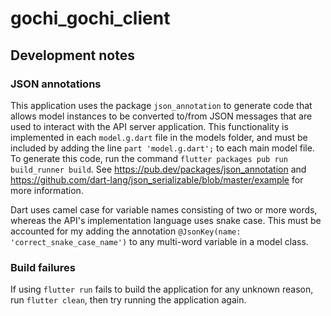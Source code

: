# gochi_gochi_client

## Development notes

### JSON annotations

This application uses the package `json_annotation` to generate code that allows model instances to
be converted to/from JSON messages that are used to interact with the API server application. This
functionality is implemented in each `model.g.dart` file in the models folder, and must be included
by adding the line `part 'model.g.dart';` to each main model file. To generate this code, run the
command `flutter packages pub run build_runner build`. See
https://pub.dev/packages/json_annotation and
https://github.com/dart-lang/json_serializable/blob/master/example for more information.

Dart uses camel case for variable names consisting of two or more words, whereas the API's
implementation language uses snake case. This must be accounted for my adding the annotation
`@JsonKey(name: 'correct_snake_case_name')` to any multi-word variable in a model class.

### Build failures

If using `flutter run` fails to build the application for any unknown reason, run `flutter clean`,
then try running the application again.
